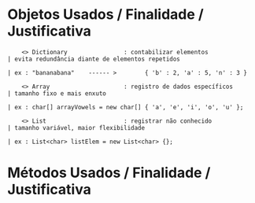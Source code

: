 # Objetos Usados / Finalidade / Justificativa

        <> Dictionary                : contabilizar elementos                | evita redundância diante de elementos repetidos
                                                                             | ex : "bananabana"    ------ >        { 'b' : 2, 'a' : 5, 'n' : 3 } 
                                                                            
        <> Array                     : registro de dados específicos         | tamanho fixo e mais enxuto 
                                                                             | ex : char[] arrayVowels = new char[] { 'a', 'e', 'i', 'o', 'u' };
                                                                             
        <> List                      : registrar não conhecido               | tamanho variável, maior flexibilidade
                                                                             | ex : List<char> listElem = new List<char> {};
# Métodos Usados / Finalidade / Justificativa
